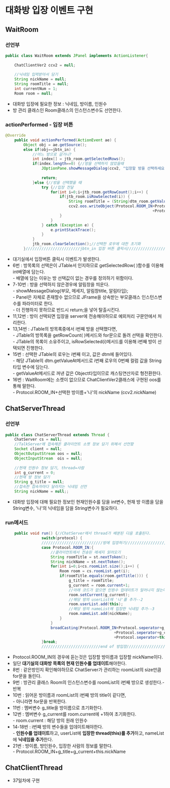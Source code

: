 # 대화방 입장 이벤트 구현

## WaitRoom

### 선언부

```java
public class WaitRoom extends JPanel implements ActionListener{
	
	ChatClientVer2 ccv2 = null;
	
	//닉네임 입력받아서 담기
	String nickName = null;
	String roomTitle = null;
	int currentNum = 1;
	Room room = null;
```

* 대화방 입장에 필요한 정보 : 닉네임, 방이름, 인원수
* 방 관리 클래스인 Room클래스의 인스턴스변수도 선언한다.

### actionPerformed - 입장 버튼

```java
@Override
	public void actionPerformed(ActionEvent ae) {
		Object obj = ae.getSource();
		else if(obj==jbtn_in) {
			//어느 방으로 갈거니?
			int index[] = jtb_room.getSelectedRows();
			if(index.length==0) {//방을 선택하지 않았을때
				JOptionPane.showMessageDialog(ccv2, "입장할 방을 선택하세요."
																			, "Error", JOptionPane.ERROR_MESSAGE);
				return;
			}else {//방을 선택했을 때
				try {//입장 전달
					for(int i=0;i<jtb_room.getRowCount();i++) {
						if(jtb_room.isRowSelected(i)) {
							String roomTitle = (String)dtm_room.getValueAt(i, 0);//Object 타입
							ccv2.oos.writeObject(Protocol.ROOM_IN+Protocol.seperator+roomTitle
																 +Protocol.seperator+ccv2.nickName);
						}
					}
				} catch (Exception e) {
					e.printStackTrace();
				}
			}
			jtb_room.clearSelection();//선택한 로우에 대한 초기화
		}////////////////////////jbtn_in 입장 버튼 클릭시//////////////////////////////
```

* 대기실에서 입장버튼 클릭시 이벤트가 발생한다.
* 6번 : 방목록의 선택은이 JTable서 인지하므로 getSelectedRow( )함수를 이용해 int배열에 담는다.\
  \- 배열에 담는 이유는 방 선택값이 없는 경우를 정의하기 위함이다.
* 7-10번 : 방을 선택하지 않은경우에 알림창을 띄운다.\
  \- showMessageDialog(부모, 메세지, 알림창title, 알림타입);\
  \- Panel은 자체로 존재할수 없으므로 JFrame을 상속받는 부모클래스 인스턴스변수를 파라미터로 한다.\
  \- 더 진행하지 못하므로 반드시 return;을 넣어 탈출시킨다. 
* 11,12번 : 방이 선택되면 입장을 server에 전송해야하므로 예외처리 구문안에서 처리한다.
* 13,14번 : JTable의 방목록중에서 i번째 방을 선택했다면,\
  \- JTable의 방목록을 getRowCount( )메서드와 for문으로 돌려 선택을 확인한다. \
  \- JTable의 목록이 소유주이고, isRowSelected(i)메서드를 이용해 i번째 방이 선택되면 진행한다.
* 15번 : 선택한 JTable의 로우는 i번째 이고, 값은 dtm에 들어있다.\
  \- 해당 JTable의 dtm.getValueAt메서드로 i번째 로우의 0번째 컬럼 값을 String타입 변수에 담는다.\
  \- getValueAt메서드로 꺼낸 값은 Object타입이므로 캐스팅연산자로 형전환한다.
* 16번 : WaitRoom에는 소켓이 없으므로 ChatClientVer2클래스에 구현된 oos를 통해 말한다.\
  \- Protocol.ROOM_IN+선택한 방이름+'나'의 nickName (ccv2.nickName)

## ChatServerThread

### 선언부

```java
public class ChatServerThread extends Thread {
	ChatServer cs = null;
	//TalkServer에 접속해온 클라이언트 소켓 정보 담기 위해서 선언함
	Socket client = null;
	ObjectOutputStream oos = null;
	ObjectInputStream  ois = null;
	
	//현재 인원수 정보 담기, thread=사람
	int g_current = 0;	
	//현재 방 정보 담기
	String g_title = null;	
	//접속한 접속자마다 달라지는 닉네임 선언
	String nickName = null;;
```

* 대화방 입장에 대해 필요한 정보인 현재인원수를 담을 int변수, 현재 방 이름을 담을 String변수, '나'의 닉네임을 담을 String변수가 필요하다.

### run메서드 

```java
	public void run() {//ChatServer에서 thread가 배분된 다음 호출된다.
				switch(protocol) {
				///////////////////////////방에 입장하기////////////////////////////////
				case Protocol.ROOM_IN:{
					//클라이언트에서 전송된 메세지 읽어오기
					String roomTitle = st.nextToken();
					String nickName = st.nextToken();
					for(int i=0;i<cs.roomList.size();i++) {
						Room room = cs.roomList.get(i);
						if(roomTitle.equals(room.getTitle())) {
							g_title = roomTitle;
							g_current = room.current+1;
							//아래 코드가 없으면 인원수 업데이트가 일어나지 않는다.
							room.setCurrent(g_current);
							//해당 방의 userList에 '나'를 추가--2
							room.userList.add(this);
							//해당 방의 nameList에 입장한 닉네임 추가--3
							room.nameList.add(nickName);
						}
					}					
					broadCasting(Protocol.ROOM_IN+Protocol.seperator+g_title
								    	 		+Protocol.seperator+g_current
								    	 		+Protocol.seperator+this.nickName);//--4
				}break;
				//////////////////////////end of 방입장//////////////////////////////
```

* Protocol.ROOM_IN의 경우에 듣는것은 입장할 방이름과 입장할 nickName이다.
* 일단 **대기실의 대화방 목록의 현재 인원수를 업데이트**해야한다.
* 8번 : 같은방인지 확인해야하므로 ChatServer가 관리하는 roomList의 size만큼 for문을 돌린다.
* 9번 : 방관리 클래스 Room의 인스턴스변수를 roomList의 i번째 방으로 생성한다.-반복
* 10번 : 읽어온 방이름과 roomList의 i번째 방의 title이 같다면,\
  \- 아니라면 for문을 반복한다.
* 11번 : 멤버변수 g_title을 방이름으로 초기화한다.
* 12번 : 멤버변수 g_current를 room.current에 +1하여 초기화한다.\
  \- room.current : 해당 방의 원래 인원수
* 14-18번 : i번째 방의 변수들을 업데이트해야한다.\
  \- **인원수를 업데이트**하고, userList에 **입장한 thread(this)를 추가**하고, nameList에 **닉네임을 추가**한다.
* 21번 : 방이름, 방인원수, 입장한 사람의 정보를 말한다.\
  \- Protocol.ROOM_IN+g_title+g_current+this.nickName

## ChatClientThread

* 37일차에 구현
